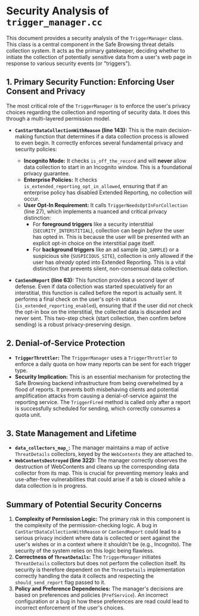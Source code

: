 # Security Analysis of `trigger_manager.cc`

This document provides a security analysis of the `TriggerManager` class. This class is a central component in the Safe Browsing threat details collection system. It acts as the primary gatekeeper, deciding whether to initiate the collection of potentially sensitive data from a user's web page in response to various security events (or "triggers").

## 1. Primary Security Function: Enforcing User Consent and Privacy

The most critical role of the `TriggerManager` is to enforce the user's privacy choices regarding the collection and reporting of security data. It does this through a multi-layered permission model.

- **`CanStartDataCollectionWithReason` (line 143):** This is the main decision-making function that determines if a data collection process is allowed to even begin. It correctly enforces several fundamental privacy and security policies:
  - **Incognito Mode:** It checks `is_off_the_record` and will **never** allow data collection to start in an Incognito window. This is a foundational privacy guarantee.
  - **Enterprise Policies:** It checks `is_extended_reporting_opt_in_allowed`, ensuring that if an enterprise policy has disabled Extended Reporting, no collection will occur.
  - **User Opt-In Requirement:** It calls `TriggerNeedsOptInForCollection` (line 27), which implements a nuanced and critical privacy distinction:
    - For **foreground triggers** like a security interstitial (`SECURITY_INTERSTITIAL`), collection can begin *before* the user has opted in. This is because the user will be presented with an explicit opt-in choice on the interstitial page itself.
    - For **background triggers** like an ad sample (`AD_SAMPLE`) or a suspicious site (`SUSPICIOUS_SITE`), collection is only allowed if the user has *already* opted into Extended Reporting. This is a vital distinction that prevents silent, non-consensual data collection.

- **`CanSendReport` (line 63):** This function provides a second layer of defense. Even if data collection was started speculatively for an interstitial, this function is called before the report is actually sent. It performs a final check on the user's opt-in status (`is_extended_reporting_enabled`), ensuring that if the user did *not* check the opt-in box on the interstitial, the collected data is discarded and never sent. This two-step check (start collection, then confirm before sending) is a robust privacy-preserving design.

## 2. Denial-of-Service Protection

- **`TriggerThrottler`:** The `TriggerManager` uses a `TriggerThrottler` to enforce a daily quota on how many reports can be sent for each trigger type.
- **Security Implication:** This is an essential mechanism for protecting the Safe Browsing backend infrastructure from being overwhelmed by a flood of reports. It prevents both misbehaving clients and potential amplification attacks from causing a denial-of-service against the reporting service. The `TriggerFired` method is called only after a report is successfully scheduled for sending, which correctly consumes a quota unit.

## 3. State Management and Lifetime

- **`data_collectors_map_`:** The manager maintains a map of active `ThreatDetails` collectors, keyed by the `WebContents` they are attached to.
- **`WebContentsDestroyed` (line 322):** The manager correctly observes the destruction of WebContents and cleans up the corresponding data collector from its map. This is crucial for preventing memory leaks and use-after-free vulnerabilities that could arise if a tab is closed while a data collection is in progress.

## Summary of Potential Security Concerns

1.  **Complexity of Permission Logic:** The primary risk in this component is the complexity of the permission-checking logic. A bug in `CanStartDataCollectionWithReason` or `CanSendReport` could lead to a serious privacy incident where data is collected or sent against the user's wishes or in a context where it shouldn't be (e.g., Incognito). The security of the system relies on this logic being flawless.
2.  **Correctness of `ThreatDetails`:** The `TriggerManager` initiates `ThreatDetails` collectors but does not perform the collection itself. Its security is therefore dependent on the `ThreatDetails` implementation correctly handling the data it collects and respecting the `should_send_report` flag passed to it.
3.  **Policy and Preference Dependencies:** The manager's decisions are based on preferences and policies (`PrefService`). An incorrect configuration or a bug in how these preferences are read could lead to incorrect enforcement of the user's choices.